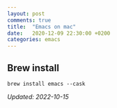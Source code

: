 ```yaml
---
layout: post
comments: true
title:  "Emacs on mac"
date:   2020-12-09 22:30:00 +0200
categories: emacs 
---
```


## Brew install

``` shell
brew install emacs --cask
```


_Updated: 2022-10-15_
